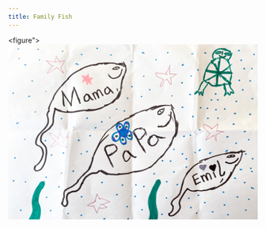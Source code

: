 ```yaml
---
title: Family Fish
---
```

<figure">
<img src="/img/emil-drawing/IMG_6504.jpg" alt="A drawing of three fishes, papa is the biggest, followed by mama, then Emil.">
</figure>
